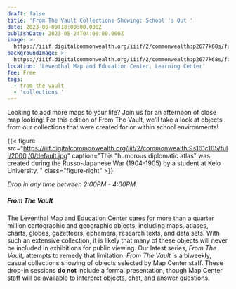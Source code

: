 ```yaml
---
draft: false
title: 'From The Vault Collections Showing: School''s Out '
date: 2023-06-09T18:00:00.000Z
publishDate: 2023-05-24T04:00:00.000Z
image: >-
  https://iiif.digitalcommonwealth.org/iiif/2/commonwealth:p2677k68s/full/2000,/0/default.jpg
backgroundImage: >-
  https://iiif.digitalcommonwealth.org/iiif/2/commonwealth:p2677k68s/full/2000,/0/default.jpg
location: 'Leventhal Map and Education Center, Learning Center'
fee: Free
tags:
  - from the vault
  - 'collections '
---
```


Looking to add more maps to your life? Join us for an afternoon of close map looking! For this edition of From The Vault, we’ll take a look at objects from our collections that were created for or within school environments!

{{< figure src="https://iiif.digitalcommonwealth.org/iiif/2/commonwealth:9s161c165/full/2000,/0/default.jpg" caption="This &#x22;humorous diplomatic atlas&#x22; was created during the Russo-Japanese War (1904-1905) by a student at Keio University. " class="figure-right" >}}

*Drop in any time between 2:00PM - 4:00PM.*

##### *From The Vault*

The Leventhal Map and Education Center cares for more than a quarter million cartographic and geographic objects, including maps, atlases, charts, globes, gazetteers, ephemera, research texts, and data sets. With such an extensive collection, it is likely that many of these objects will never be included in exhibitions for public viewing. Our latest series, *From The Vault*, attempts to remedy that limitation. *From The Vault* is a biweekly, casual collections showing of objects selected by Map Center staff. These drop-in sessions **do not** include a formal presentation, though Map Center staff will be available to interpret objects, chat, and answer questions.
